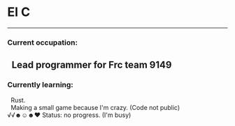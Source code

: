 # El C
---
### Current occupation:
  Lead programmer for Frc team 9149
---
### Currently learning:
  Rust. <br>
  Making a small game because I'm crazy. (Code not public) <br>
  √√☻☺☻♥ Status: no progress. (I'm busy)
